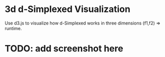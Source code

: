 # 3d d-Simplexed Visualization

Use d3.js to visualize how d-Simplexed works in three dimensions (f1,f2) => runtime. 

# TODO: add screenshot here
